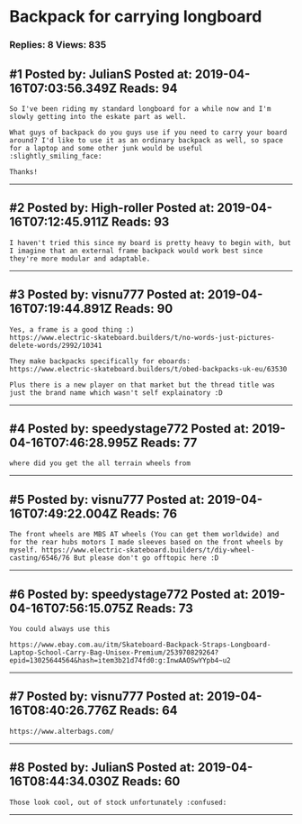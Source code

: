 # Backpack for carrying longboard

### Replies: 8 Views: 835

## \#1 Posted by: JulianS Posted at: 2019-04-16T07:03:56.349Z Reads: 94

```
So I've been riding my standard longboard for a while now and I'm slowly getting into the eskate part as well.

What guys of backpack do you guys use if you need to carry your board around? I'd like to use it as an ordinary backpack as well, so space for a laptop and some other junk would be useful :slightly_smiling_face: 

Thanks!
```

---
## \#2 Posted by: High-roller Posted at: 2019-04-16T07:12:45.911Z Reads: 93

```
I haven't tried this since my board is pretty heavy to begin with, but I imagine that an external frame backpack would work best since they're more modular and adaptable.
```

---
## \#3 Posted by: visnu777 Posted at: 2019-04-16T07:19:44.891Z Reads: 90

```
Yes, a frame is a good thing :)
https://www.electric-skateboard.builders/t/no-words-just-pictures-delete-words/2992/10341

They make backpacks specifically for eboards:
https://www.electric-skateboard.builders/t/obed-backpacks-uk-eu/63530

Plus there is a new player on that market but the thread title was just the brand name which wasn't self explainatory :D
```

---
## \#4 Posted by: speedystage772 Posted at: 2019-04-16T07:46:28.995Z Reads: 77

```
where did you get the all terrain wheels from
```

---
## \#5 Posted by: visnu777 Posted at: 2019-04-16T07:49:22.004Z Reads: 76

```
The front wheels are MBS AT wheels (You can get them worldwide) and for the rear hubs motors I made sleeves based on the front wheels by myself. https://www.electric-skateboard.builders/t/diy-wheel-casting/6546/76 But please don't go offtopic here :D
```

---
## \#6 Posted by: speedystage772 Posted at: 2019-04-16T07:56:15.075Z Reads: 73

```
You could always use this

https://www.ebay.com.au/itm/Skateboard-Backpack-Straps-Longboard-Laptop-School-Carry-Bag-Unisex-Premium/253970829264?epid=13025644564&hash=item3b21d74fd0:g:InwAAOSwYYpb4~u2
```

---
## \#7 Posted by: visnu777 Posted at: 2019-04-16T08:40:26.776Z Reads: 64

```
https://www.alterbags.com/
```

---
## \#8 Posted by: JulianS Posted at: 2019-04-16T08:44:34.030Z Reads: 60

```
Those look cool, out of stock unfortunately :confused:
```

---
